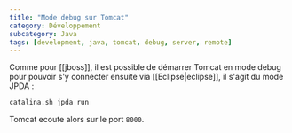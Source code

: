 ```yaml
---
title: "Mode debug sur Tomcat"
category: Développement
subcategory: Java
tags: [development, java, tomcat, debug, server, remote]
---
```

Comme pour [[jboss]], il est possible de démarrer Tomcat en mode debug pour pouvoir s'y connecter ensuite 
via [[Eclipse|eclipse]], il s'agit du mode JPDA :

``` sh
catalina.sh jpda run
```

Tomcat ecoute alors sur le port `8000`.
